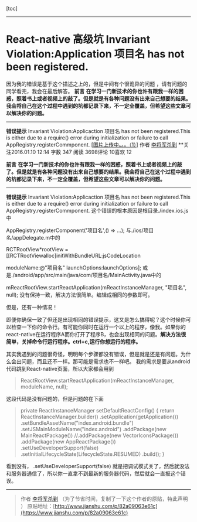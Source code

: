 [toc]

---

# React-native 高级坑 Invariant Violation:Application 项目名 has not been registered.



因为我的错误是基于这个描述之上的，但是中间有个很诡异的问题 ，请有问题的同学看完，我会在最后解答。
**前言**
**在学习一门新技术的你也许有跟我一样的困惑，照着书上或者视频上的敲了。但是就是有各种问题没有出来自己想要的结果。我会将自己在这个过程中遇到的坑都记录下来，不一定全覆盖，但希望这些文章可以解决你的问题。**

------

**错误提示**
Invariant Violation:Applicaction 项目名 has not been registered.This is either due to a require() error during initialization or failure to call AppRegistry.registerCommponent.
[[图片上传中。。。（1）\]](https://www.jianshu.com/u/a2710bc5209a) 作者 [李将军杀到](https://www.jianshu.com/u/a2710bc5209a) **关注2016.01.10 12:14 字数 347 阅读 3698评论 10喜欢 12

**前言**
**在学习一门新技术的你也许有跟我一样的困惑，照着书上或者视频上的敲了。但是就是有各种问题没有出来自己想要的结果。我会将自己在这个过程中遇到的坑都记录下来，不一定全覆盖，但希望这些文章可以解决你的问题。**

------

**错误提示**
Invariant Violation:Applicaction 项目名 has not been registered.This is either due to a require() error during initialization or failure to call AppRegistry.registerCommponent.
这个错误的根本原因是根目录./index.ios.js中

AppRegistry.registerComponent('项目名',() => ...);
与./ios/项目名/appDelegate.m中的

RCTRootView*rootView = [[RCTRootViewalloc]initWithBundleURL:jsCodeLocation

moduleName:@"项目名" launchOptions:launchOptions];
或是./android/app/src/main/java/com/项目名/MainActivity.java中的

mReactRootView.startReactApplication(mReactInstanceManager, "项目名", null);
没有保持一致，解决方法很简单。编辑成相同的参数即可。

但是，还有一种情况！

即便你确保一致了但还是出现相同的错误提示，这又是怎么搞得呢？这个时候你可以检查一下你的命令行。有可能你同时在运行一个以上的程序，像我。如果你的react-native在运行程序A而你打开了程序B，也会出现相同的问题。**解决方法很简单，关掉命令行运行程序。ctrl+c,运行你想运行的程序。**

其实我遇到的问题很奇怪，明明每个步骤都没有错误，但是就是还是有问题。为什么会出问题，而且还不一样。那可能是需求也不一样吧。
我的需求是要从android 代码跳到React-native页面，所以大家都会用到

> ReactRootView.startReactApplication(mReactInstanceManager, moduleName, null);

这段代码是没有问题的，但是问题的在下面

> private ReactInstanceManager setDefaultReactConfig() {
> return ReactInstanceManager.builder()
> .setApplication(getApplication())
> .setBundleAssetName("index.android.bundle")
> .setJSMainModuleName("index.android")
> .addPackage(new MainReactPackage())
> //.addPackage(new VectorIconsPackage())
> .addPackage(new AppReactPackage())
> .setUseDeveloperSupport(false)
> .setInitialLifecycleState(LifecycleState.RESUMED)
> .build();
> }

看到没有， .setUseDeveloperSupport(false) 就是把调试模式关了，然后就没法和服务器通信了，所以你一直拿不到最新的服务器代码，然后就会一直报这个错误。



---

>作者 [李将军杀到](https://www.jianshu.com/u/a2710bc5209a) （为了节省时间，复制了一下这个作者的原贴，特此声明 ）
>原贴地址：[http://www.jianshu.com/p/82a09063e61c](https://www.jianshu.com/p/82a09063e61c)
